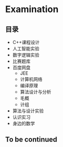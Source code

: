 # Examination

## 目录

- C++课程设计
- 人工智能实验
- 数字逻辑实验
- 比赛题库
- 百度网盘
  - JEE
  - 计算机网络
  - 编译原理
  - 算法设计与分析
  - 毛概
  - 计组
- 算法与设计实验
- 认识实习
- 身边的数学

## To be continued
